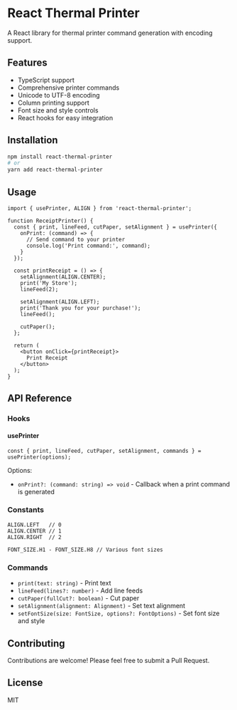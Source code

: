 # React Thermal Printer

A React library for thermal printer command generation with encoding support.

## Features

- TypeScript support
- Comprehensive printer commands
- Unicode to UTF-8 encoding
- Column printing support
- Font size and style controls
- React hooks for easy integration

## Installation

```bash
npm install react-thermal-printer
# or
yarn add react-thermal-printer
```

## Usage

```tsx
import { usePrinter, ALIGN } from 'react-thermal-printer';

function ReceiptPrinter() {
  const { print, lineFeed, cutPaper, setAlignment } = usePrinter({
    onPrint: (command) => {
      // Send command to your printer
      console.log('Print command:', command);
    }
  });

  const printReceipt = () => {
    setAlignment(ALIGN.CENTER);
    print('My Store');
    lineFeed(2);
    
    setAlignment(ALIGN.LEFT);
    print('Thank you for your purchase!');
    lineFeed();
    
    cutPaper();
  };

  return (
    <button onClick={printReceipt}>
      Print Receipt
    </button>
  );
}
```

## API Reference

### Hooks

#### usePrinter

```tsx
const { print, lineFeed, cutPaper, setAlignment, commands } = usePrinter(options);
```

Options:
- `onPrint?: (command: string) => void` - Callback when a print command is generated

### Constants

```tsx
ALIGN.LEFT   // 0
ALIGN.CENTER // 1
ALIGN.RIGHT  // 2

FONT_SIZE.H1 - FONT_SIZE.H8 // Various font sizes
```

### Commands

- `print(text: string)` - Print text
- `lineFeed(lines?: number)` - Add line feeds
- `cutPaper(fullCut?: boolean)` - Cut paper
- `setAlignment(alignment: Alignment)` - Set text alignment
- `setFontSize(size: FontSize, options?: FontOptions)` - Set font size and style

## Contributing

Contributions are welcome! Please feel free to submit a Pull Request.

## License

MIT